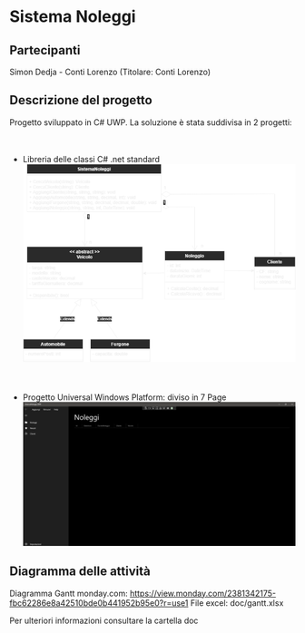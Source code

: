 # Sistema Noleggi

## Partecipanti
Simon Dedja - Conti Lorenzo (Titolare: Conti Lorenzo)

## Descrizione del progetto

Progetto sviluppato in C# UWP.
La soluzione è stata suddivisa in 2 progetti:
<br /><br /><br />
- Libreria delle classi C# .net standard
  ![alt text](/doc/diagramma-classi.png?raw=true)
<br /><br /><br /><br />
- Progetto Universal Windows Platform: diviso in 7 Page
  ![alt text](/doc/prodotto-finale.png?raw=true)


## Diagramma delle attività
Diagramma Gantt monday.com: https://view.monday.com/2381342175-fbc62286e8a42510bde0b441952b95e0?r=use1
File excel: doc/gantt.xlsx

Per ulteriori informazioni consultare la cartella doc
